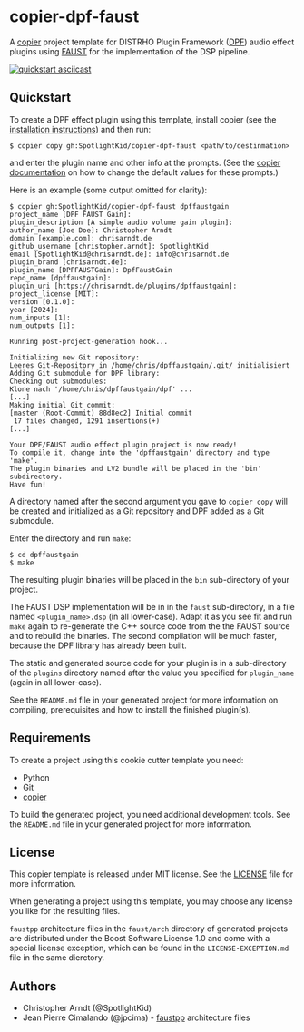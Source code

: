# copier-dpf-faust

A [copier] project template for DISTRHO Plugin Framework ([DPF]) audio
effect plugins using [FAUST] for the implementation of the DSP pipeline.

[![quickstart asciicast](https://asciinema.org/a/355004.svg)](https://asciinema.org/a/355004?speed=2&&theme=monokai&autoplay=1&size=medium)

## Quickstart

To create a DPF effect plugin using this template, install copier (see
the [installation instructions]) and then run:

```console
$ copier copy gh:SpotlightKid/copier-dpf-faust <path/to/destinmation>
```

and enter the plugin name and other info at the prompts. (See the
[copier documentation] on how to change the default values for these
prompts.)

Here is an example (some output omitted for clarity):

```console
$ copier gh:SpotlightKid/copier-dpf-faust dpffaustgain
project_name [DPF FAUST Gain]:
plugin_description [A simple audio volume gain plugin]:
author_name [Joe Doe]: Christopher Arndt
domain [example.com]: chrisarndt.de
github_username [christopher.arndt]: SpotlightKid
email [SpotlightKid@chrisarndt.de]: info@chrisarndt.de
plugin_brand [chrisarndt.de]:
plugin_name [DPFFAUSTGain]: DpfFaustGain
repo_name [dpffaustgain]:
plugin_uri [https://chrisarndt.de/plugins/dpffaustgain]:
project_license [MIT]:
version [0.1.0]:
year [2024]:
num_inputs [1]:
num_outputs [1]:

Running post-project-generation hook...

Initializing new Git repository:
Leeres Git-Repository in /home/chris/dpffaustgain/.git/ initialisiert
Adding Git submodule for DPF library:
Checking out submodules:
Klone nach '/home/chris/dpffaustgain/dpf' ...
[...]
Making initial Git commit:
[master (Root-Commit) 88d8ec2] Initial commit
 17 files changed, 1291 insertions(+)
[...]

Your DPF/FAUST audio effect plugin project is now ready!
To compile it, change into the 'dpffaustgain' directory and type 'make'.
The plugin binaries and LV2 bundle will be placed in the 'bin' subdirectory.
Have fun!
```

A directory named after the second argument you gave to `copier copy` will be
created and initialized as a Git repository and DPF added as a Git submodule.

Enter the directory and run `make`:

```console
$ cd dpffaustgain
$ make
```

The resulting plugin binaries will be placed in the `bin` sub-directory of your
project.

The FAUST DSP implementation will be in in the `faust` sub-directory, in a file
named `<plugin_name>.dsp` (in all lower-case). Adapt it as you see fit and run
`make` again to re-generate the C++ source code from the the FAUST source and
to rebuild the binaries. The second compilation will be much faster, because
the DPF library has already been built.

The static and generated source code for your plugin is in a sub-directory of
the `plugins` directory named after the value you specified for `plugin_name`
(again in all lower-case).

See the `README.md` file in your generated project for more information on
compiling, prerequisites and how to install the finished plugin(s).


## Requirements

To create a project using this cookie cutter template you need:

* Python
* Git
* [copier]

To build the generated project, you need additional development tools. See the
`README.md` file in your generated project for more information.


## License

This copier template is released under MIT license. See the
[LICENSE](./LICENSE) file for more information.

When generating a project using this template, you may choose any license you
like for the resulting files.

`faustpp` architecture files in the `faust/arch` directory of generated
projects are distributed under the Boost Software License 1.0 and come with a
special license exception, which can be found in the `LICENSE-EXCEPTION.md`
file in the same dierctory.


## Authors

* Christopher Arndt (@SpotlightKid)
* Jean Pierre Cimalando (@jpcima) - [faustpp] architecture files


[copier]: https://github.com/copier-org/copier
[copier documentation]: https://copier.readthedocs.io/en/stable
[DPF]: https://github.com/DISTRHO/DPF
[installation instructions]: https://copier.readthedocs.io/en/stable/#installation
[FAUST]: https://faust.grame.fr/
[faustpp]: https://github.com/jpcima/faustpp
